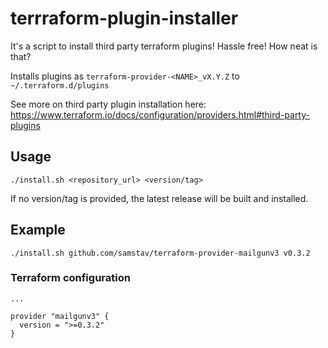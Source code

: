 # terrraform-plugin-installer
It's a script to install third party terraform plugins! Hassle free! How neat is that?

Installs plugins as `terraform-provider-<NAME>_vX.Y.Z` to `~/.terraform.d/plugins`

See more on third party plugin installation here: https://www.terraform.io/docs/configuration/providers.html#third-party-plugins

## Usage

```
./install.sh <repository_url> <version/tag>
```

If no version/tag is provided, the latest release will be built and installed.

## Example

```
./install.sh github.com/samstav/terraform-provider-mailgunv3 v0.3.2
```

### Terraform configuration

```
...

provider "mailgunv3" {
  version = ">=0.3.2"
}

```
